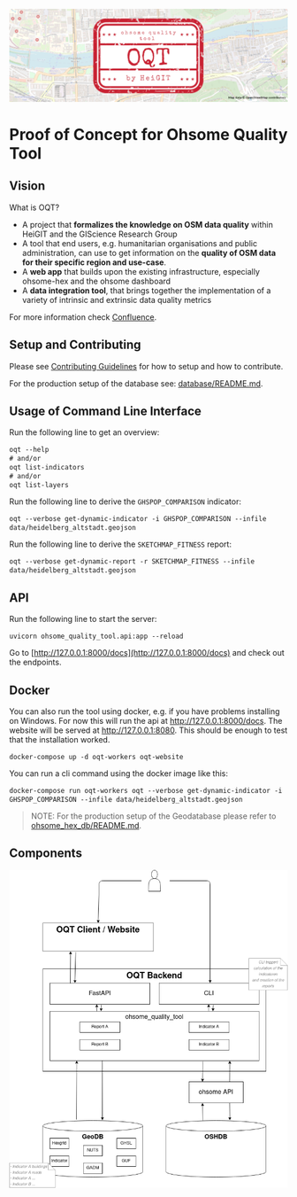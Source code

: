![oqt_header](logo/oqt_header.png)

# Proof of Concept for Ohsome Quality Tool

## Vision

What is OQT?
* A project that **formalizes the knowledge on OSM data quality** within HeiGIT and the GIScience Research Group
* A tool that end users, e.g. humanitarian organisations and public administration, can use to get information on the **quality of OSM data for their specific region and use-case**.
* A **web app** that builds upon the existing infrastructure, especially ohsome-hex and the ohsome dashboard
* A **data integration tool**, that brings together the implementation of a variety of intrinsic and extrinsic data quality metrics

For more information check [Confluence](https://confluence.gistools.geog.uni-heidelberg.de/display/oshdb/The+ohsome+Quality+Tool).


## Setup and Contributing

Please see [Contributing Guidelines](CONTRIBUTING.md) for how to setup and how to contribute.

For the production setup of the database see: [database/README.md](database/README.md).


## Usage of Command Line Interface

Run the following line to get an overview:
```
oqt --help
# and/or
oqt list-indicators
# and/or
oqt list-layers
```

Run the following line to derive the `GHSPOP_COMPARISON` indicator:
```
oqt --verbose get-dynamic-indicator -i GHSPOP_COMPARISON --infile data/heidelberg_altstadt.geojson 
```

Run the following line to derive the `SKETCHMAP_FITNESS` report:
```
oqt --verbose get-dynamic-report -r SKETCHMAP_FITNESS --infile data/heidelberg_altstadt.geojson
```


## API

Run the following line to start the server:
```
uvicorn ohsome_quality_tool.api:app --reload
```

Go to [http://127.0.0.1:8000/docs](http://127.0.0.1:8000/docs) and check out the endpoints.


## Docker

You can also run the tool using docker, e.g. if you have problems installing on Windows. For now this will run the api at http://127.0.0.1:8000/docs. The website will be served at http://127.0.0.1:8080. This should be enough to test that the installation worked.

```
docker-compose up -d oqt-workers oqt-website
```

You can run a cli command using the docker image like this:
```
docker-compose run oqt-workers oqt --verbose get-dynamic-indicator -i GHSPOP_COMPARISON --infile data/heidelberg_altstadt.geojson
```

> NOTE: For the production setup of the Geodatabase please refer to [ohsome_hex_db/README.md](ohsome_hex_db/README.md).


## Components

![Comonents](docs/UML-Component-Diagram.png)


